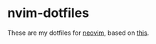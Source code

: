 # nvim-dotfiles

These are my dotfiles for [neovim](https://neovim.io/), based on
[this](https://github.com/ThePrimeagen/init.lua).
